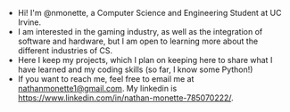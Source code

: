 - Hi! I'm @nmonette, a Computer Science and Engineering Student at UC Irvine. 
- I am interested in the gaming industry, as well as the integration of software and hardware, but I am open to learning more about the different industries of CS. 
- Here I keep my projects, which I plan on keeping here to share what I have learned and my coding skills (so far, I know some Python!)
- If you want to reach me, feel free to email me at nathanmonette1@gmail.com.  My linkedin is https://www.linkedin.com/in/nathan-monette-785070222/.

<!---
nmonette/nmonette is a ✨ special ✨ repository because its `README.md` (this file) appears on your GitHub profile.
You can click the Preview link to take a look at your changes.
--->
